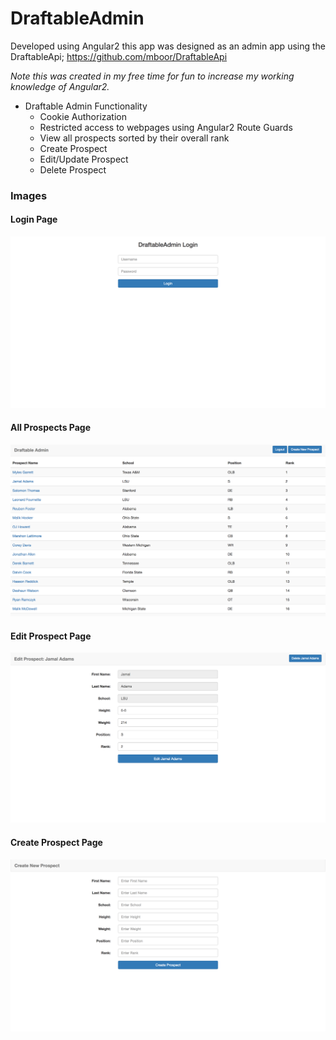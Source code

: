 # DraftableAdmin

Developed using Angular2 this app was designed as an admin app using the DraftableApi; https://github.com/mboor/DraftableApi

*Note this was created in my free time for fun to increase my working knowledge of Angular2.*

* Draftable Admin Functionality
  * Cookie Authorization
  * Restricted access to webpages using Angular2 Route Guards
  * View all prospects sorted by their overall rank
  * Create Prospect
  * Edit/Update Prospect
  * Delete Prospect

### Images
#### Login Page
  ![Alt text](github-images/DraftableAdmin-LoginPage.png)
#### All Prospects Page
  ![Alt text](github-images/DraftableAdmin-AllProspectsPage.png)
#### Edit Prospect Page
  ![Alt text](github-images/DraftableAdmin-EditProspectPage.png)
#### Create Prospect Page
  ![Alt text](github-images/DraftableAdmin-CreateProspectPage.png)
